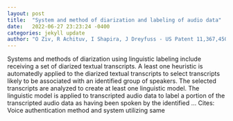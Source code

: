 ```yaml
---
layout: post
title:  "System and method of diarization and labeling of audio data"
date:   2022-06-27 23:23:24 -0400
categories: jekyll update
author: "O Ziv, R Achituv, I Shapira, J Dreyfuss - US Patent 11,367,450, 2022"
---
```

Systems and methods of diarization using linguistic labeling include receiving a set of diarized textual transcripts. A least one heuristic is automatedly applied to the diarized textual transcripts to select transcripts likely to be associated with an identified group of speakers. The selected transcripts are analyzed to create at least one linguistic model. The linguistic model is applied to transcripted audio data to label a portion of the transcripted audio data as having been spoken by the identified …
Cites: ‪Voice authentication method and system utilizing same‬  